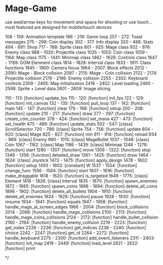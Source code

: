 # Mage-Game




use awd/arrow keys for movement and space for shooting or use touch...
most featured are designed for mobile/touch devices


 108 -  159:    Animation template
 166 -  219:    Game loop
 257 -  272:    Toast messages
 275 -  299:    Coin display
 302 -  317:    Info display
 320 -  488:    Stats
 494 -  691:    Shop
 717 -  788:    Sprite class
 801 -  925:    Mage class
 932 -  976:    Enemy class
 988 - 1020:    Projectile class
1035 - 1053:    Coin class
1059 - 1164:    Map class
1175 - 1441:    Minimap class
1462 - 1626:    Controls class
1647 - 1789:    DOM Elenment class
1814 - 1828:    Interval class
1833 - 1911:    Class functions
1945 - 1960:    Camera focus
1964 - 2007:    Block effects
2012 - 2090:    Mage - Block collision
2097 - 2115:    Mage - Coin collision
2122 - 2174:    Projectile collision
2178 - 2196:    Enemy collision
2255 - 2302:    Keyboard controls
2309 - 2405:    Map initialization
2416 - 2452:    Level loading
2460 - 2598:    Sprite + Level data
2601 - 2609:    Image slicing



 110 -  113:  [function]   update_fps
 115 -  120:  [function]   init_fps
 122 -  129:  [function]   init_canvas
 132 -  135:  [function]   pull_loop
 137 -  142:  [function]   main
 145 -  147:  [function]   clear
 179 -  198:  [function]   setup
 200 -  208:  [function]   update
 210 -  217:  [function]   draw
 277 -  297:  [function]   create_coin_counter
 378 -  424:  [function]   set_mana
 427 -  473:  [function]   set_health
 475 -  486:  [function]   update_stats
 502 -  547:  [class]      ScrollSelector
 720 -  786:  [class]      Sprite
 754 -  756:  [function]   update
 804 -  920:  [class]      Mage
 825 -  827:  [function]   min
 911 -  914:  [function]   reload
 934 -  969:  [class]      Enemy
 990 - 1015:  [class]      MageBullet
1037 - 1048:  [class]      Coin
1067 - 1162:  [class]      Map
1186 - 1439:  [class]      Minimap
1248 - 1278:  [function]   start
1280 - 1307:  [function]   move
1309 - 1322:  [function]   stop
1348 - 1356:  [function]   detailed_draw
1361 - 1425:  [function]   draw
1464 - 1624:  [class]      Joystick
1473 - 1475:  [function]   apply_design
1478 - 1602:  [function]   setup
1493 - 1602:  [constant]   W
1537 - 1554:  [function]   change_func
1556 - 1584:  [function]   start
1607 - 1616:  [function]   make_draggable
1618 - 1620:  [function]   is_targeted
1649 - 1775:  [class]      Element
1816 - 1826:  [class]      Interval
1835 - 1870:  [function]   spawn_enemies
1872 - 1885:  [function]   spawn_coins
1888 - 1894:  [function]   delete_all_coins
1896 - 1902:  [function]   delete_all_bullets
1904 - 1910:  [function]   delete_all_enemies
1924 - 1926:  [function]   pause
1928 - 1930:  [function]   resume
1934 - 1941:  [function]   equals
1947 - 1958:  [function]   handle_mage_at_screen_edges
1966 - 2004:  [function]   block_collisions
2014 - 2088:  [function]   handle_mage_collisions
2100 - 2113:  [function]   handle_mage_coins_collisions
2124 - 2172:  [function]   handle_bullet_collision
2180 - 2194:  [function]   handle_enemy_collision
2219 - 2223:  [function]   get_index
2226 - 2236:  [function]   get_indices
2238 - 2240:  [function]   choice
2242 - 2247:  [function]   get_id
2264 - 2272:  [function]   handle_keyboard
2275 - 2300:  [function]   add_event_listeners
2311 - 2403:  [function]   init_map
2419 - 2449:  [function]   load_level
2621 - 2622:  [function]   print


*/
